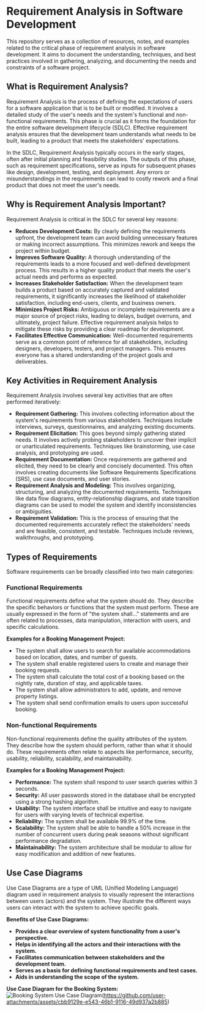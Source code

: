 # Requirement Analysis in Software Development

This repository serves as a collection of resources, notes, and examples related to the critical phase of requirement analysis in software development. It aims to document the understanding, techniques, and best practices involved in gathering, analyzing, and documenting the needs and constraints of a software project.

## What is Requirement Analysis?

Requirement Analysis is the process of defining the expectations of users for a software application that is to be built or modified. It involves a detailed study of the user's needs and the system's functional and non-functional requirements. This phase is crucial as it forms the foundation for the entire software development lifecycle (SDLC). Effective requirement analysis ensures that the development team understands what needs to be built, leading to a product that meets the stakeholders' expectations.

In the SDLC, Requirement Analysis typically occurs in the early stages, often after initial planning and feasibility studies. The outputs of this phase, such as requirement specifications, serve as inputs for subsequent phases like design, development, testing, and deployment. Any errors or misunderstandings in the requirements can lead to costly rework and a final product that does not meet the user's needs.

## Why is Requirement Analysis Important?

Requirement Analysis is critical in the SDLC for several key reasons:

* **Reduces Development Costs:** By clearly defining the requirements upfront, the development team can avoid building unnecessary features or making incorrect assumptions. This minimizes rework and keeps the project within budget.
* **Improves Software Quality:** A thorough understanding of the requirements leads to a more focused and well-defined development process. This results in a higher quality product that meets the user's actual needs and performs as expected.
* **Increases Stakeholder Satisfaction:** When the development team builds a product based on accurately captured and validated requirements, it significantly increases the likelihood of stakeholder satisfaction, including end-users, clients, and business owners.
* **Minimizes Project Risks:** Ambiguous or incomplete requirements are a major source of project risks, leading to delays, budget overruns, and ultimately, project failure. Effective requirement analysis helps to mitigate these risks by providing a clear roadmap for development.
* **Facilitates Effective Communication:** Well-documented requirements serve as a common point of reference for all stakeholders, including designers, developers, testers, and project managers. This ensures everyone has a shared understanding of the project goals and deliverables.

## Key Activities in Requirement Analysis

Requirement Analysis involves several key activities that are often performed iteratively:

* **Requirement Gathering:** This involves collecting information about the system's requirements from various stakeholders. Techniques include interviews, surveys, questionnaires, and analyzing existing documents.
* **Requirement Elicitation:** This goes beyond simply gathering stated needs. It involves actively probing stakeholders to uncover their implicit or unarticulated requirements. Techniques like brainstorming, use case analysis, and prototyping are used.
* **Requirement Documentation:** Once requirements are gathered and elicited, they need to be clearly and concisely documented. This often involves creating documents like Software Requirements Specifications (SRS), use case documents, and user stories.
* **Requirement Analysis and Modeling:** This involves organizing, structuring, and analyzing the documented requirements. Techniques like data flow diagrams, entity-relationship diagrams, and state transition diagrams can be used to model the system and identify inconsistencies or ambiguities.
* **Requirement Validation:** This is the process of ensuring that the documented requirements accurately reflect the stakeholders' needs and are feasible, consistent, and testable. Techniques include reviews, walkthroughs, and prototyping.

## Types of Requirements

Software requirements can be broadly classified into two main categories:

### Functional Requirements

Functional requirements define what the system should do. They describe the specific behaviors or functions that the system must perform. These are usually expressed in the form of "the system shall..." statements and are often related to processes, data manipulation, interaction with users, and specific calculations.

**Examples for a Booking Management Project:**

* The system shall allow users to search for available accommodations based on location, dates, and number of guests.
* The system shall enable registered users to create and manage their booking requests.
* The system shall calculate the total cost of a booking based on the nightly rate, duration of stay, and applicable taxes.
* The system shall allow administrators to add, update, and remove property listings.
* The system shall send confirmation emails to users upon successful booking.

### Non-functional Requirements

Non-functional requirements define the quality attributes of the system. They describe how the system should perform, rather than what it should do. These requirements often relate to aspects like performance, security, usability, reliability, scalability, and maintainability.

**Examples for a Booking Management Project:**

* **Performance:** The system shall respond to user search queries within 3 seconds.
* **Security:** All user passwords stored in the database shall be encrypted using a strong hashing algorithm.
* **Usability:** The system interface shall be intuitive and easy to navigate for users with varying levels of technical expertise.
* **Reliability:** The system shall be available 99.9% of the time.
* **Scalability:** The system shall be able to handle a 50% increase in the number of concurrent users during peak seasons without significant performance degradation.
* **Maintainability:** The system architecture shall be modular to allow for easy modification and addition of new features.


## Use Case Diagrams

Use Case Diagrams are a type of UML (Unified Modeling Language) diagram used in requirement analysis to visually represent the interactions between users (actors) and the system. They illustrate the different ways users can interact with the system to achieve specific goals.

**Benefits of Use Case Diagrams:**

* **Provides a clear overview of system functionality from a user's perspective.**
* **Helps in identifying all the actors and their interactions with the system.**
* **Facilitates communication between stakeholders and the development team.**
* **Serves as a basis for defining functional requirements and test cases.**
* **Aids in understanding the scope of the system.**

**Use Case Diagram for the Booking System:**
![Booking System Use Case Diagram](alx-booking-uc.png)(https://github.com/user-attachments/assets/cbb9129e-e543-46b1-9116-49d937a2b885)


